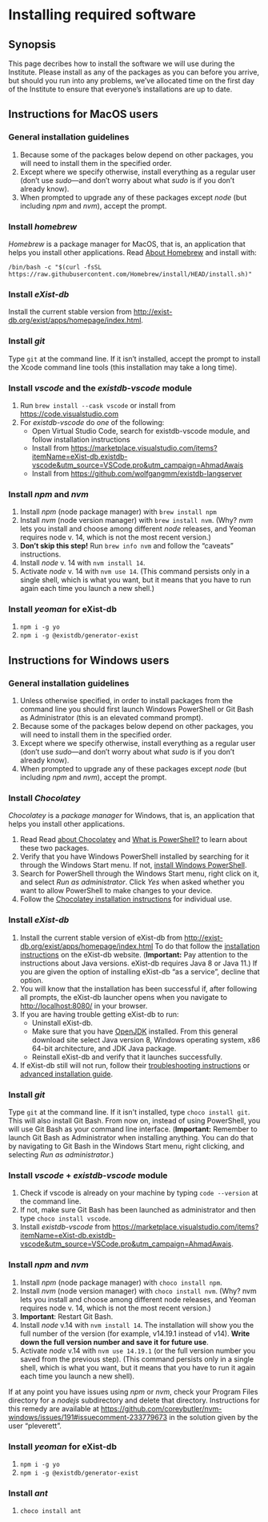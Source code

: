 # Installing required software

## Synopsis

This page decribes how to install the software we will use during the Institute. Please install as any of the packages as you can
before you arrive, but should you run into any problems, we’ve allocated time on the first day of the Institute to ensure that
everyone’s installations are up to date.

## Instructions for MacOS users

### General installation guidelines

1. Because some of the packages below depend on other packages, you will need to install them in the specified order.
1. Except where we specify otherwise, install everything as a regular user (don’t use *sudo*—and don’t worry about what *sudo* is if you don’t already know).
1. When prompted to upgrade any of these packages except *node* (but including *npm* and *nvm*), accept the prompt.

### Install *homebrew*

*Homebrew* is a package manager for MacOS, that is, an application that helps you install other applications. Read [About Homebrew](https://brew.sh/) and install with:

```
/bin/bash -c "$(curl -fsSL https://raw.githubusercontent.com/Homebrew/install/HEAD/install.sh)"
```

### Install *eXist-db*

Install the current stable version from <http://exist-db.org/exist/apps/homepage/index.html>.

### Install *git*

Type `git` at the command line. If it isn’t installed, accept the prompt to install the Xcode command line tools (this installation may take a long time).

### Install *vscode* and the *existdb-vscode* module

1. Run `brew install --cask vscode` or install from <https://code.visualstudio.com>
1. For *existdb-vscode* do *one* of the following:
    * Open Virtual Studio Code, search for existdb-vscode module, and follow installation instructions
    * Install from <https://marketplace.visualstudio.com/items?itemName=eXist-db.existdb-vscode&utm_source=VSCode.pro&utm_campaign=AhmadAwais>
    * Install from <https://github.com/wolfgangmm/existdb-langserver>

### Install *npm* and *nvm*

1. Install *npm* (node package manager) with `brew install npm`
2. Install *nvm* (node version manager) with `brew install nvm`. (Why? *nvm* lets you install and choose among different *node* releases, and Yeoman requires node v. 14, which is not the most recent version.)
2. **Don’t skip this step!** Run `brew info nvm` and follow the “caveats” instructions.
2. Install *node* v. 14 with `nvm install 14`.
3. Activate *node* v. 14 with `nvm use 14`. (This command persists only in a single shell, which is what you want, but it means that you have to run again each time you launch a new shell.)

### Install *yeoman* for eXist-db

1. `npm i -g yo`
1. `npm i -g @existdb/generator-exist`

## Instructions for Windows users

### General installation guidelines

1. Unless otherwise specified, in order to install packages from the command line you should first launch Windows PowerShell or Git Bash as Administrator (this is an elevated command prompt).
1. Because some of the packages below depend on other packages, you will need to install them in the specified order.
1. Except where we specify otherwise, install everything as a regular user (don’t use *sudo*—and don’t worry about what *sudo* is if you don’t already know).
1. When prompted to upgrade any of these packages except *node* (but including *npm* and *nvm*), accept the prompt.

### Install *Chocolatey*

*Chocolatey* is a *package manager* for Windows, that is, an application that helps you install other applications.

1. Read Read [about Chocolatey](https://chocolatey.org/how-chocolatey-works) and [What is PowerShell?](https://docs.microsoft.com/en-us/powershell/scripting/overview?view=powershell-7.2) to learn about these two packages.
2. Verify that you have Windows PowerShell installed by searching for it through the Windows Start menu. If not, [install Windows PowerShell](https://docs.microsoft.com/en-us/powershell/scripting/install/installing-powershell-on-windows?view=powershell-7.2). 
2. Search for PowerShell through the Windows Start menu, right click on it, and select *Run as administrator*. Click *Yes* when asked whether you want to allow PowerShell to make changes to your device. 
3. Follow the [Chocolatey installation instructions](https://chocolatey.org/install#individual) for individual use.

### Install *eXist-db*

1. Install the current stable version of eXist-db from <http://exist-db.org/exist/apps/homepage/index.html> To do that follow the [installation instructions](https://exist-db.org/exist/apps/doc/basic-installation) on the eXist-db website. (**Important:** Pay attention to the instructions about Java versions. eXist-db requires Java 8 or Java 11.) If you are given the option of installing eXist-db “as a service”, decline that option.
2. You will know that the installation has been successful if, after following all prompts, the eXist-db launcher opens when you navigate to <http://localhost:8080/> in your browser. 
3. If you are having trouble getting eXist-db to run:
   - Uninstall eXist-db.
   - Make sure that you have [OpenJDK](https://www.openlogic.com/openjdk-downloads) installed. From this general download site select Java version 8, Windows operating system, x86 64-bit architecture, and JDK Java package.
   - Reinstall eXist-db and verify that it launches successfully. 
4. If eXist-db still will not run, follow their [troubleshooting instructions](https://exist-db.org/exist/apps/doc/troubleshooting) or [advanced installation guide](https://exist-db.org/exist/apps/doc/advanced-installation).

### Install *git*

Type `git` at the command line. If it isn't installed, type `choco install git`. This will also install Git Bash. From now on, instead of using PowerShell, you will use Git Bash as your command line interface. (**Important:** Remember to launch Git Bash as Administrator when installing anything. You can do that by navigating to Git Bash in the Windows Start menu, right clicking, and selecting *Run as administrator*.) 

### Install *vscode* + *existdb-vscode* module 

1. Check if vscode is already on your machine by typing `code --version` at the command line. 
2. If not, make sure Git Bash has been launched as administrator and then type `choco install vscode`.
3. Install *existdb-vscode* from <https://marketplace.visualstudio.com/items?itemName=eXist-db.existdb-vscode&utm_source=VSCode.pro&utm_campaign=AhmadAwais>.

### Install *npm* and *nvm*

1. Install *npm* (node package manager) with `choco install npm`.
2. Install *nvm* (node version manager) with `choco install nvm`. (Why? nvm lets you install and choose among different node releases, and Yeoman requires node v. 14, which is not the most recent version.)
3. **Important**: Restart Git Bash. 
4. Install *node* v.14 with `nvm install 14`. The installation will show you the full number of the version (for example, v14.19.1 instead of v14). **Write down the full version number and save it for future use**. 
5. Activate *node* v.14 with `nvm use 14.19.1` (or the full version number you saved from the previous step). (This command persists only in a single shell, which is what you want, but it means that you have to run it again each time you launch a new shell).

If at any point you have issues using *npm* or *nvm*, check your Program Files directory for a *nodejs* subdirectory and delete that directory. Instructions for this remedy are available at <https://github.com/coreybutler/nvm-windows/issues/191#issuecomment-233779673> in the solution given by the user “pleverett”.  

### Install *yeoman* for eXist-db

1. `npm i -g yo`
2. `npm i -g @existdb/generator-exist`

### Install *ant*

1. `choco install ant`
